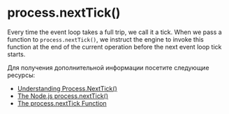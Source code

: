# process.nextTick()

Every time the event loop takes a full trip, we call it a tick. When we pass a function to `process.nextTick()`, we instruct the engine to invoke this function at the end of the current operation before the next event loop tick starts.

Для получения дополнительной информации посетите следующие ресурсы:

- [Understanding Process.NextTick()](https://nodejs.dev/en/learn/understanding-processnexttick/)
- [The Node.js process.nextTick()](https://nodejs.org/en/docs/guides/event-loop-timers-and-nexttick/)
- [The process.nextTick Function](https://www.youtube.com/watch?v=-niA5XOlCWI)
